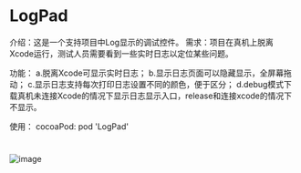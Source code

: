 # LogPad

介绍：这是一个支持项目中Log显示的调试控件。
需求：项目在真机上脱离Xcode运行，测试人员需要看到一些实时日志以定位某些问题。

功能：
a.脱离Xcode可显示实时日志；
b.显示日志页面可以隐藏显示，全屏幕拖动；
c.显示日志支持每次打印日志设置不同的颜色，便于区分；
d.debug模式下载真机未连接Xcode的情况下显示日志显示入口，release和连接xcode的情况下不显示。

使用：
cocoaPod:  pod 'LogPad'
#
![image](https://github.com/moreFine/LogPad/blob/master/LogPad.gif)
